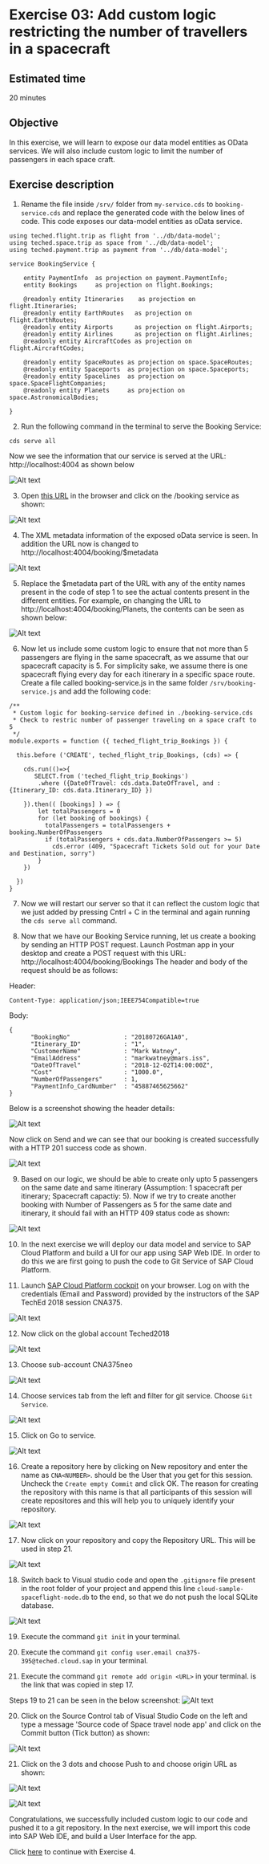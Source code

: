 # Exercise 03: Add custom logic restricting the number of travellers in a spacecraft

## Estimated time

20 minutes

## Objective

In this exercise, we will learn to expose our data model entities as OData services. We will also include custom logic to limit the number of passengers in each space craft. 

## Exercise description

1. Rename the file inside `/srv/` folder from `my-service.cds` to `booking-service.cds` and replace the generated code with the below lines of code. This code exposes our data-model entities as oData service.
```
using teched.flight.trip as flight from '../db/data-model';
using teched.space.trip as space from '../db/data-model';
using teched.payment.trip as payment from '../db/data-model';

service BookingService {

    entity PaymentInfo  as projection on payment.PaymentInfo;
    entity Bookings    	as projection on flight.Bookings;
    
    @readonly entity Itineraries 	as projection on flight.Itineraries;
    @readonly entity EarthRoutes   as projection on flight.EarthRoutes;
    @readonly entity Airports      as projection on flight.Airports;
    @readonly entity Airlines      as projection on flight.Airlines;
    @readonly entity AircraftCodes as projection on flight.AircraftCodes;

    @readonly entity SpaceRoutes as projection on space.SpaceRoutes;
    @readonly entity Spaceports  as projection on space.Spaceports;
    @readonly entity Spacelines  as projection on space.SpaceFlightCompanies;
    @readonly entity Planets     as projection on space.AstronomicalBodies; 

}
```

2. Run the following command in the terminal to serve the Booking Service:
```
cds serve all
```
Now we see the information that our service is served at the URL: http://localhost:4004 as shown below

![Alt text](./images/cds_serve_all.png?raw=true)

3. Open [this URL](http://localhost:4004/) in the browser and click on the /booking service as shown:

![Alt text](./images/oData_services.png?raw=true)

4. The XML metadata information of the exposed oData service  is seen. In addition the URL now is changed to http://localhost:4004/booking/$metadata

![Alt text](./images/xml.png?raw=true)

5. Replace the $metadata part of the URL with any of the entity names present in the code of step 1 to see the actual contents present in the different entities. For example, on changing the URL to http://localhost:4004/booking/Planets, the contents can be seen as shown below:

![Alt text](./images/planets.png?raw=true)

6. Now let us include some custom logic to ensure that not more than 5 passengers are flying in the same spacecraft, as we assume that our spacecraft capacity is 5. For simplicity sake, we assume there is one spacecraft flying every day for each itinerary in a specific space route. Create a file called booking-service.js in the same folder `/srv/booking-service.js` and add the following code:
```
/**
 * Custom logic for booking-service defined in ./booking-service.cds
 * Check to restric number of passenger traveling on a space craft to 5
 */
module.exports = function ({ teched_flight_trip_Bookings }) {

  this.before ('CREATE', teched_flight_trip_Bookings, (cds) => {

    cds.run(()=>{
       SELECT.from ('teched_flight_trip_Bookings')
        .where ({DateOfTravel: cds.data.DateOfTravel, and : {Itinerary_ID: cds.data.Itinerary_ID} })
      
    }).then(( [bookings] ) => {
        let totalPassengers = 0
        for (let booking of bookings) {
          totalPassengers = totalPassengers + booking.NumberOfPassengers
          if (totalPassengers + cds.data.NumberOfPassengers >= 5)
            cds.error (409, "Spacecraft Tickets Sold out for your Date and Destination, sorry")
        }
    })
    
  })
}
```
7. Now we will restart our server so that it can reflect the custom logic that we just added by pressing Cntrl + C in the terminal and again running the `cds serve all` command. 

8. Now that we have our Booking Service running, let us create a booking by sending an HTTP POST request. Launch Postman app in your desktop and create a POST request with this URL: http://localhost:4004/booking/Bookings The header and body of the request should be as follows:

Header:
```
Content-Type: application/json;IEEE754Compatible=true
```
Body:
```
{
      "BookingNo"               : "20180726GA1A0",
      "Itinerary_ID"            : "1",
      "CustomerName"            : "Mark Watney",
      "EmailAddress"            : "markwatney@mars.iss",
      "DateOfTravel"            : "2018-12-02T14:00:00Z",   
      "Cost"                    : "1000.0",
      "NumberOfPassengers"      : 1,
      "PaymentInfo_CardNumber"  : "45887465625662"
}
```
Below is a screenshot showing the header details:

![Alt text](./images/post_header.png?raw=true)

Now click on Send and we can see that our booking is created successfully with a HTTP 201 success code as shown.

![Alt text](./images/post_success.png?raw=true)

9. Based on our logic, we should be able to create only upto 5 passengers on the same date and same itinerary (Assumption: 1 spacecraft per itinerary; Spacecraft capactiy: 5). Now if we try to create another booking with Number of Passengers as 5 for the same date and itinerary, it should fail with an HTTP 409 status code as shown:

![Alt text](./images/post_fail.png?raw=true)

10. In the next exercise we will deploy our data model and service to SAP Cloud Platform and build a UI for our app using SAP Web IDE. In order to do this we are first going to push the code to Git Service of SAP Cloud Platform. 

11. Launch [SAP Cloud Platform cockpit](https://account.hana.ondemand.com/) on your browser. Log on with the credentials (Email and Password) provided by the instructors of the SAP TechEd 2018 session CNA375.

![Alt text](./images/logon.png?raw=true)

12. Now click on the global account Teched2018 

![Alt text](./images/global-account.png?raw=true)

13. Choose sub-account CNA375neo

![Alt text](./images/sub-account.png?raw=true)

14. Choose services tab from the left and filter for git service. Choose `Git Service`.

![Alt text](./images/gitservice.png?raw=true)

15. Click on Go to service.

![Alt text](./images/gotogit.png?raw=true)

16. Create a repository here by clicking on New repository and enter the name as `CNA<NUMBER>`. <NUMBER> should be the User that you get for this session. Uncheck the `Create empty Commit` and click OK. The reason for creating the repository with this name is that all participants of this session will create repositores and this will help you to uniquely identify your repository. 

![Alt text](./images/git_repo_create.png?raw=true)

17. Now click on your repository and copy the Repository URL. This will be used in step 21.

![Alt text](./images/git_repo.png?raw=true)

18. Switch back to Visual studio code and open the `.gitignore` file present in the root folder of your project and append this line `cloud-sample-spaceflight-node.db` to the end, so that we do not push the local SQLite database. 

![Alt text](./images/gitignore.png?raw=true)

19. Execute the command `git init` in your terminal.

20. Execute the command `git config user.email cna375-395@teched.cloud.sap` in your terminal.

21. Execute the command `git remote add origin <URL>` in your terminal. <URL> is the link that was copied in step 17.

Steps 19 to 21 can be seen in the below screenshot:
![Alt text](./images/git_init.png?raw=true)

20. Click on the Source Control tab of Visual Studio Code on the left and type a message 'Source code of Space travel node app' and click on the Commit button (Tick button) as shown:

![Alt text](./images/git_commit.png?raw=true)

21. Click on the 3 dots and choose Push to and choose origin URL as shown:

![Alt text](./images/git_push1.png?raw=true)

![Alt text](./images/git_push2.png?raw=true)

Congratulations, we successfully included custom logic to our code and pushed it to a git repository. In the next exercise, we will import this code into SAP Web IDE, and build a  User Interface for the app.

Click [here](../exercise04/README.md) to continue with Exercise 4.
